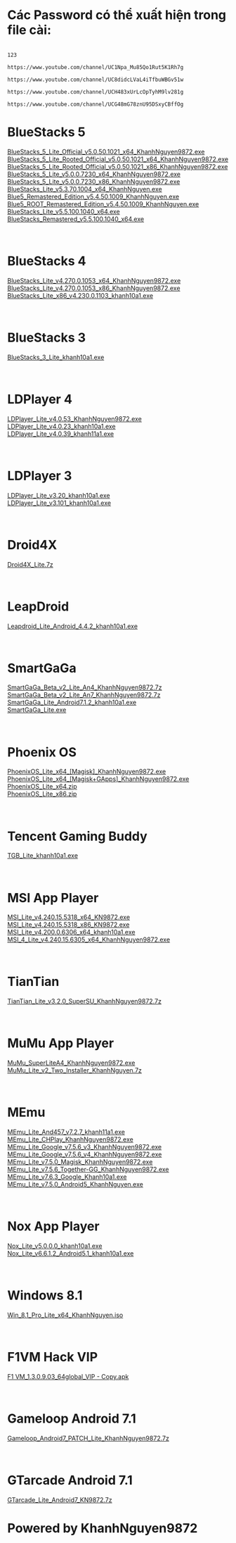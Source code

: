 # Các Password có thể xuất hiện trong file cài:

```

```

```
123
```

```
https://www.youtube.com/channel/UC1Npa_Mu85Qo1Rut5K1Rh7g
```
```
https://www.youtube.com/channel/UC8didcLVaL4iTfbuWBGv51w
```

```
https://www.youtube.com/channel/UCH483xUrLcOpTyhM9lv281g
```

```
https://www.youtube.com/channel/UCG48mG78znU95DSxyCBffOg
```


# BlueStacks 5
[BlueStacks_5_Lite_Official_v5.0.50.1021_x64_KhanhNguyen9872.exe](https://drive.google.com/file/d/1hqrMZR_IFTfVXNt9SQvbwndWgVpYP3KS/view?usp=sharing) <br />
[BlueStacks_5_Lite_Rooted_Official_v5.0.50.1021_x64_KhanhNguyen9872.exe](https://drive.google.com/file/d/1eEnAAm0OaqflGlpGe9O6tABoE5UU7SO9/view?usp=sharing) <br />
[BlueStacks_5_Lite_Rooted_Official_v5.0.50.1021_x86_KhanhNguyen9872.exe](https://drive.google.com/file/d/1NmyvPbt4e0YLQPCC8pH3RnXivyD224rW/view?usp=sharing) <br />
[BlueStacks_5_Lite_v5.0.0.7230_x64_KhanhNguyen9872.exe](https://drive.google.com/file/d/1xHn1SIjwKvKj9Ra4dNt8M7zjbo5n45e8/view?usp=sharing) <br />
[BlueStacks_5_Lite_v5.0.0.7230_x86_KhanhNguyen9872.exe](https://drive.google.com/file/d/1eJqOCACNUAsmwLXbROB10O0ftLcIpZcS/view?usp=sharing) <br />
[BlueStacks_Lite_v5.3.70.1004_x64_KhanhNguyen.exe](https://drive.google.com/file/d/1wernTzWxmHY7PEi75dsOZkv2qalgLcjU/view?usp=sharing) <br />
[Blue5_Remastered_Edition_v5.4.50.1009_KhanhNguyen.exe](https://drive.google.com/file/d/1lC53isZmYK7XW2mgumNTD1F7t-VDP9s2/view?usp=sharing) <br />
[Blue5_ROOT_Remastered_Edition_v5.4.50.1009_KhanhNguyen.exe](https://drive.google.com/file/d/1CJv7aWWREFmsGzgbDs3z3m2JKv2GYwiF/view?usp=sharing) <br />
[BlueStacks_Lite_v5.5.100.1040_x64.exe](https://drive.google.com/file/d/1S8oxCc8BkID1moeOF8TdFxhKYPv-eenb/view?usp=sharing) <br />
[BlueStacks_Remastered_v5.5.100.1040_x64.exe](https://drive.google.com/file/d/1Nzt4SD-n8eVeOTI5s-PNntNy--7JCb5e/view?usp=sharing) <br />

<br />

# BlueStacks 4
[BlueStacks_Lite_v4.270.0.1053_x64_KhanhNguyen9872.exe](https://drive.google.com/file/d/1sDc3gUGoiBTAONfdj7gcAwy0TC9F18Jf/view?usp=sharing) <br />
[BlueStacks_Lite_v4.270.0.1053_x86_KhanhNguyen9872.exe](https://drive.google.com/file/d/1faeOY-ddjN9O17SEnwLTZJne1w5S5dMz/view?usp=sharing) <br />
[BlueStacks_Lite_x86_v4.230.0.1103_khanh10a1.exe](https://drive.google.com/file/d/1PxDGVhXC_ws2nAUVZpnqC_gtr78Q-DT5/view?usp=sharing) <br />

<br />

# BlueStacks 3
[BlueStacks_3_Lite_khanh10a1.exe](https://drive.google.com/file/d/1ER2mBda9bUL3gp9ItywDwN0v8s2e_3fy/view?usp=sharing) <br />

<br />

# LDPlayer 4
[LDPlayer_Lite_v4.0.53_KhanhNguyen9872.exe](https://drive.google.com/file/d/165qZPRbhvWrc34Vb1ejpYsR4Tzyk7gt9/view?usp=sharing) <br />
[LDPlayer_Lite_v4.0.23_khanh10a1.exe](https://drive.google.com/file/d/1NU_UcVaDiEqj3MxGydBI262902PsAEcP/view?usp=sharing) <br />
[LDPlayer_Lite_v4.0.39_khanh11a1.exe](https://drive.google.com/file/d/1DuPmWoPRPYfIqwa2cg2iJxZvz0iCwomh/view?usp=sharing) <br />

<br />

# LDPlayer 3
[LDPlayer_Lite_v3.20_khanh10a1.exe](https://drive.google.com/file/d/1xVC_YJVtihJGV5QgYB7lGDLrgPqQeoVB/view?usp=sharing) <br />
[LDPlayer_Lite_v3.101_khanh10a1.exe](https://drive.google.com/file/d/1VSu_tEnFzyNI9ykxg5RSliLLd9bZbNa2/view?usp=sharing) <br />

<br />

# Droid4X
[Droid4X_Lite.7z](https://drive.google.com/file/d/1-QMWa_NqHUpaTcfI_RtBfyOtJhtwfjZY/view?usp=sharing) <br />

<br />

# LeapDroid
[Leapdroid_Lite_Android_4.4.2_khanh10a1.exe](https://drive.google.com/file/d/15VP9mC9ETeOqiCf5RDlUVTQLlt0bH_9l/view?usp=sharing) <br />

<br />

# SmartGaGa
[SmartGaGa_Beta_v2_Lite_An4_KhanhNguyen9872.7z](https://drive.google.com/file/d/1rqicV6GhMZj2YKin0CSZOl_MMP99iFyl/view?usp=sharing) <br />
[SmartGaGa_Beta_v2_Lite_An7_KhanhNguyen9872.7z](https://drive.google.com/file/d/14H-Z2hjCSpJt0XU_jT0-tuvPWoZ81LUz/view?usp=sharing) <br />
[SmartGaGa_Lite_Android7.1.2_khanh10a1.exe](https://drive.google.com/file/d/1BwHXCOVcvbDwMwrwROktXwWMBKZWHf1O/view?usp=sharing) <br />
[SmartGaGa_Lite.exe](https://drive.google.com/file/d/1u-G27Bmx4-ugNuEv43qUFfCgds9YQLxo/view?usp=sharing) <br />

<br />

# Phoenix OS
[PhoenixOS_Lite_x64_[Magisk]_KhanhNguyen9872.exe](https://drive.google.com/file/d/1OKsk75b9wCD42wLRpq4ccN-yIGCvScZn/view?usp=sharing) <br />
[PhoenixOS_Lite_x64_[Magisk+GApps]_KhanhNguyen9872.exe](https://drive.google.com/file/d/1cW5GslRjRD7Dwr4C_jfyQ4cdQM23j6bT/view?usp=sharing) <br />
[PhoenixOS_Lite_x64.zip](https://drive.google.com/file/d/1NXQuIc66YblYYuMjtZe1fbCEVHr5_-hH/view?usp=sharing) <br />
[PhoenixOS_Lite_x86.zip](https://drive.google.com/file/d/1-F5IICmbmBKUAz78H-vFQaTSjh7B6AHy/view?usp=sharing) <br />

<br />

# Tencent Gaming Buddy
[TGB_Lite_khanh10a1.exe](https://drive.google.com/file/d/19RppBAake6gf5NTuDB_x-lXYaiQZ6xR0/view?usp=sharing) <br />

<br />

# MSI App Player
[MSI_Lite_v4.240.15.5318_x64_KN9872.exe](https://drive.google.com/file/d/1todS5AtsbBm3CMCkQITbnDa4xihuz4-R/view?usp=sharing) <br />
[MSI_Lite_v4.240.15.5318_x86_KN9872.exe](https://drive.google.com/file/d/1h-Cnn3SNNmNhUAc9WpR5Wx_povVny32J/view?usp=sharing) <br />
[MSI_Lite_v4.200.0.6306_x64_khanh10a1.exe](https://drive.google.com/file/d/18Rol1XAWs0n_3c0bId2c6Z5Qmn-SkKqn/view?usp=sharing) <br />
[MSI_4_Lite_v4.240.15.6305_x64_KhanhNguyen9872.exe](https://drive.google.com/file/d/1ZbGmWIxALJDqh72rzN5yRZNDVH-LswzR/view?usp=sharing) <br />

<br />

# TianTian
[TianTian_Lite_v3.2.0_SuperSU_KhanhNguyen9872.7z](https://drive.google.com/file/d/1zTGo3bvVf6u3CrUXDq88TXRgAFHFNQ8I/view?usp=sharing) <br />

<br />

# MuMu App Player
[MuMu_SuperLiteA4_KhanhNguyen9872.exe](https://drive.google.com/file/d/1-7Hg1Hn2cWdf7346A_UcDbinfCgtN34C/view?usp=sharing) <br />
[MuMu_Lite_v2_Two_Installer_KhanhNguyen.7z](https://drive.google.com/file/d/1aLI_TZYRHMONVAt_6d2oJEj_xr3XhI3F/view?usp=sharing) <br />

<br />

# MEmu
[MEmu_Lite_And457_v7.2.7_khanh11a1.exe](https://drive.google.com/file/d/1zxPdhscVXnbMQ2dRGR9AwW85eSTxP9KZ/view?usp=sharing) <br />
[MEmu_Lite_CHPlay_KhanhNguyen9872.exe](https://drive.google.com/file/d/1sjmyU1j1tJ4YUO6XGAfonCgJlCbY9s80/view?usp=sharing) <br />
[MEmu_Lite_Google_v7.5.6_v3_KhanhNguyen9872.exe](https://drive.google.com/file/d/1mpdkJsjmA_wY9ChSLXbh5OzrwNOtRq9a/view?usp=sharing) <br />
[MEmu_Lite_Google_v7.5.6_v4_KhanhNguyen9872.exe](https://drive.google.com/file/d/1nj1L6MZZGdyeL2wxRJeYh66-HqGA71WW/view?usp=sharing) <br />
[MEmu_Lite_v7.5.0_Magisk_KhanhNguyen9872.exe](https://drive.google.com/file/d/1dSmR3lCTJ6XjAvGykxsjleZEu_RPUcmY/view?usp=sharing) <br />
[MEmu_Lite_v7.5.6_Together-GG_KhanhNguyen9872.exe](https://drive.google.com/file/d/1rrQAfFGhyTiXjYRdGNE0ALnI8ObxmcAZ/view?usp=sharing) <br />
[MEmu_Lite_v7.6.3_Google_Khanh10a1.exe](https://drive.google.com/file/d/1KXTD2-NLLpoZHw-p1nMxmFwvDh4C8vES/view?usp=sharing) <br />
[MEmu_Lite_v7.5.0_Android5_KhanhNguyen.exe](https://drive.google.com/file/d/1KrzwuUBUhYth6upcD-l0c6YxdQ4yFCNt/view?usp=sharing) <br />

<br />

# Nox App Player
[Nox_Lite_v5.0.0.0_khanh10a1.exe](https://drive.google.com/file/d/1mzhopw4uT7Q9toYBw0p7dewneCbn7vr4/view?usp=sharing) <br />
[Nox_Lite_v6.6.1.2_Android5.1_khanh10a1.exe](https://drive.google.com/file/d/1Sj3BERkqndb3vla34WyBX6LJsW369YLm/view?usp=sharing) <br />

<br />

# Windows 8.1
[Win_8.1_Pro_Lite_x64_KhanhNguyen.iso](https://drive.google.com/file/d/1wdrG5d5J0BBAuM68_De8JpSsFil9xqVY/view?usp=sharing) <br />

<br />

# F1VM Hack VIP
[F1 VM_1.3.0.9.03_64global_VIP - Copy.apk](https://drive.google.com/file/d/1c_FwgkaW2NM92DBM46YJChDxI39gIDkB/view?usp=sharing) <br />

<br />

# Gameloop Android 7.1
[Gameloop_Android7_PATCH_Lite_KhanhNguyen9872.7z](https://drive.google.com/file/d/1JbuEbDeMIkURCvQdZO5FwxhQitwW92_l/view?usp=sharing) <br />

<br />

# GTarcade Android 7.1
[GTarcade_Lite_Android7_KN9872.7z](https://drive.google.com/file/d/1nQkeEPhEkn_UXjGizClcsXtAeRwM-afX/view?usp=sharing) <br />

# Powered by KhanhNguyen9872
